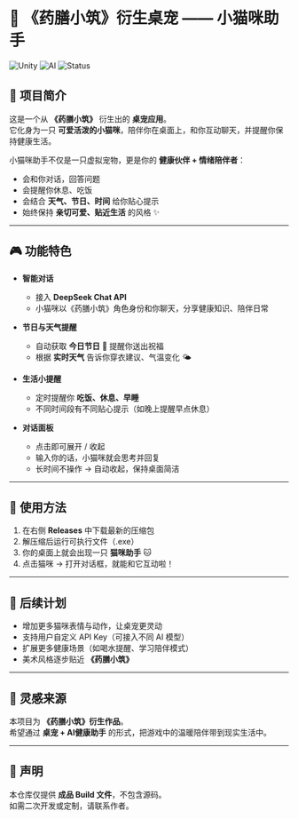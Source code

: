 # 🐾 《药膳小筑》衍生桌宠 —— 小猫咪助手

![Unity](https://img.shields.io/badge/Engine-Unity-blue?logo=unity)
![AI](https://img.shields.io/badge/AI-DeepSeek-orange)
![Status](https://img.shields.io/badge/Release-Build-green)

## 🌟 项目简介
这是一个从 **《药膳小筑》** 衍生出的 **桌宠应用**。  
它化身为一只 **可爱活泼的小猫咪**，陪伴你在桌面上，和你互动聊天，并提醒你保持健康生活。

小猫咪助手不仅是一只虚拟宠物，更是你的 **健康伙伴 + 情绪陪伴者**：  
- 会和你对话，回答问题  
- 会提醒你休息、吃饭  
- 会结合 **天气、节日、时间** 给你贴心提示  
- 始终保持 **亲切可爱、贴近生活** 的风格 ✨  

---

## 🎮 功能特色
- **智能对话**  
  - 接入 **DeepSeek Chat API**  
  - 小猫咪以《药膳小筑》角色身份和你聊天，分享健康知识、陪伴日常  

- **节日与天气提醒**  
  - 自动获取 **今日节日** 🎉 提醒你送出祝福  
  - 根据 **实时天气** 告诉你穿衣建议、气温变化 🌤️  

- **生活小提醒**  
  - 定时提醒你 **吃饭、休息、早睡**  
  - 不同时间段有不同贴心提示（如晚上提醒早点休息）  

- **对话面板**  
  - 点击即可展开 / 收起  
  - 输入你的话，小猫咪就会思考并回复  
  - 长时间不操作 → 自动收起，保持桌面简洁  

---

## 🚀 使用方法
1. 在右侧 **Releases** 中下载最新的压缩包  
2. 解压缩后运行可执行文件（.exe）
3. 你的桌面上就会出现一只 **猫咪助手** 🐱  
4. 点击猫咪 → 打开对话框，就能和它互动啦！  


---

## 📌 后续计划
- 增加更多猫咪表情与动作，让桌宠更灵动  
- 支持用户自定义 API Key（可接入不同 AI 模型）  
- 扩展更多健康场景（如喝水提醒、学习陪伴模式）  
- 美术风格逐步贴近 **《药膳小筑》**  

---

## 🎨 灵感来源
本项目为 **《药膳小筑》衍生作品**。  
希望通过 **桌宠 + AI健康助手** 的形式，把游戏中的温暖陪伴带到现实生活中。  

---

## 📄 声明
本仓库仅提供 **成品 Build 文件**，不包含源码。  
如需二次开发或定制，请联系作者。  

